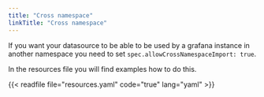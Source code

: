 ```yaml
---
title: "Cross namespace"
linkTitle: "Cross namespace"
---
```



If you want your datasource to be able to be used by a grafana instance in another namespace you need to set `spec.allowCrossNamespaceImport: true`.

In the resources file you will find examples how to do this.

{{< readfile file="resources.yaml" code="true" lang="yaml" >}}
